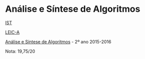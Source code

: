 # Análise e Síntese de Algoritmos

[IST](https://tecnico.ulisboa.pt/pt/) 

[LEIC-A](https://fenix.tecnico.ulisboa.pt/cursos/leic-a/descricao)

[Análise e Síntese de Algoritmos](https://fenix.tecnico.ulisboa.pt/disciplinas/ASA76451113/2015-2016/2-semestre) - 2º ano 2015-2016

Nota: 19,75/20
